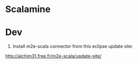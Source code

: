 Scalamine
=========

Dev
===

1. Install m2e-scala connector from this eclipse update site:

http://alchim31.free.fr/m2e-scala/update-site/